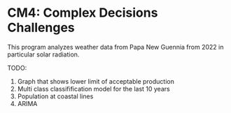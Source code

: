 # CM4: Complex Decisions Challenges

This program analyzes weather data from Papa New Guennia from 2022 in particular solar radiation.

TODO:
1. Graph that shows lower limit of acceptable production
2. Multi class classifification model for the last 10 years
3. Population at coastal lines
4. ARIMA
